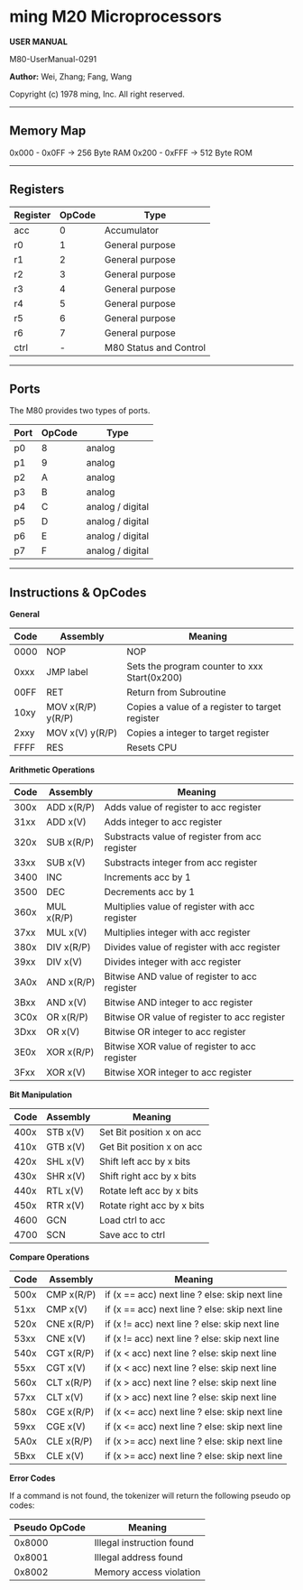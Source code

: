 # ming M20 Microprocessors

**USER MANUAL**

M80-UserManual-0291

**Author:** Wei, Zhang; Fang, Wang

Copyright (c) 1978 ming, Inc. All right reserved.

---

## Memory Map

0x000 - 0x0FF -> 256 Byte RAM
0x200 - 0xFFF -> 512 Byte ROM

---

## Registers

| Register | OpCode | Type                   |
| -------- | ------ | ---------------------- |
| acc      | 0      | Accumulator            |
| r0       | 1      | General purpose        |
| r1       | 2      | General purpose        |
| r2       | 3      | General purpose        |
| r3       | 4      | General purpose        |
| r4       | 5      | General purpose        |
| r5       | 6      | General purpose        |
| r6       | 7      | General purpose        |
| ctrl     | -      | M80 Status and Control |

---

## Ports

The M80 provides two types of ports.

| Port | OpCode | Type             |
| ---- | ------ | ---------------- |
| p0   | 8      | analog           |
| p1   | 9      | analog           |
| p2   | A      | analog           |
| p3   | B      | analog           |
| p4   | C      | analog / digital |
| p5   | D      | analog / digital |
| p6   | E      | analog / digital |
| p7   | F      | analog / digital |

---

## Instructions & OpCodes

**General**

| Code | Assembly          | Meaning                                         |
| ---- | ----------------- | ----------------------------------------------- |
| 0000 | NOP               | NOP                                             |
| 0xxx | JMP label         | Sets the program counter to xxx Start(0x200)    |
| 00FF | RET               | Return from Subroutine                          |
| 10xy | MOV x(R/P) y(R/P) | Copies a value of a register to target register |
| 2xxy | MOV x(V) y(R/P)   | Copies a integer to target register             |
| FFFF | RES               | Resets CPU                                      |

**Arithmetic Operations**

| Code | Assembly   | Meaning                                        |
| ---- | ---------- | ---------------------------------------------- |
| 300x | ADD x(R/P) | Adds value of register to acc register         |
| 31xx | ADD x(V)   | Adds integer to acc register                   |
| 320x | SUB x(R/P) | Substracts value of register from acc register |
| 33xx | SUB x(V)   | Substracts integer from acc register           |
| 3400 | INC        | Increments acc by 1                            |
| 3500 | DEC        | Decrements acc by 1                            |
| 360x | MUL x(R/P) | Multiplies value of register with acc register |
| 37xx | MUL x(V)   | Multiplies integer with acc register           |
| 380x | DIV x(R/P) | Divides value of register with acc register    |
| 39xx | DIV x(V)   | Divides integer with acc register              |
| 3A0x | AND x(R/P) | Bitwise AND value of register to acc register  |
| 3Bxx | AND x(V)   | Bitwise AND integer to acc register            |
| 3C0x | OR x(R/P)  | Bitwise OR value of register to acc register   |
| 3Dxx | OR x(V)    | Bitwise OR integer to acc register             |
| 3E0x | XOR x(R/P) | Bitwise XOR value of register to acc register  |
| 3Fxx | XOR x(V)   | Bitwise XOR integer to acc register            |

**Bit Manipulation**

| Code | Assembly | Meaning                    |
| ---- | -------- | -------------------------- |
| 400x | STB x(V) | Set Bit position x on acc  |
| 410x | GTB x(V) | Get Bit position x on acc  |
| 420x | SHL x(V) | Shift left acc by x bits   |
| 430x | SHR x(V) | Shift right acc by x bits  |
| 440x | RTL x(V) | Rotate left acc by x bits  |
| 450x | RTR x(V) | Rotate right acc by x bits |
| 4600 | GCN      | Load ctrl to acc           |
| 4700 | SCN      | Save acc to ctrl           |

**Compare Operations**

| Code | Assembly   | Meaning                                        |
| ---- | ---------- | ---------------------------------------------- |
| 500x | CMP x(R/P) | if (x == acc) next line ? else: skip next line |
| 51xx | CMP x(V)   | if (x == acc) next line ? else: skip next line |
| 520x | CNE x(R/P) | if (x != acc) next line ? else: skip next line |
| 53xx | CNE x(V)   | if (x != acc) next line ? else: skip next line |
| 540x | CGT x(R/P) | if (x < acc) next line ? else: skip next line  |
| 55xx | CGT x(V)   | if (x < acc) next line ? else: skip next line  |
| 560x | CLT x(R/P) | if (x > acc) next line ? else: skip next line  |
| 57xx | CLT x(V)   | if (x > acc) next line ? else: skip next line  |
| 580x | CGE x(R/P) | if (x <= acc) next line ? else: skip next line |
| 59xx | CGE x(V)   | if (x <= acc) next line ? else: skip next line |
| 5A0x | CLE x(R/P) | if (x >= acc) next line ? else: skip next line |
| 5Bxx | CLE x(V)   | if (x >= acc) next line ? else: skip next line |

**Error Codes**

If a command is not found, the tokenizer will return the following pseudo op codes:

| Pseudo OpCode | Meaning                   |
| ------------- | ------------------------- |
| 0x8000        | Illegal instruction found |
| 0x8001        | Illegal address found     |
| 0x8002        | Memory access violation   |

